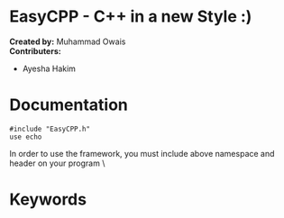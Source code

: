 # EasyCPP - C++ in a new Style :)

__Created by:__ Muhammad Owais \
**Contributers:**
- Ayesha Hakim

# Documentation

```
#include "EasyCPP.h"
use echo
```
In order to use the framework, you must include above namespace and header on your program \

# Keywords
